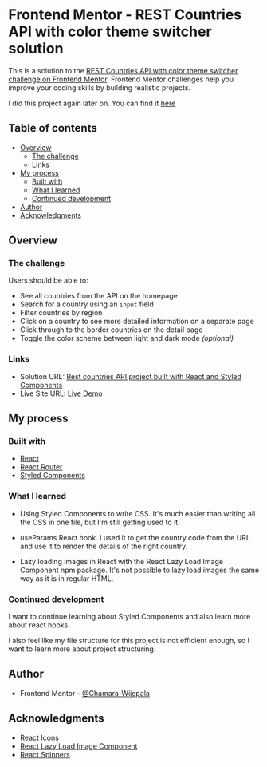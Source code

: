# Frontend Mentor - REST Countries API with color theme switcher solution

This is a solution to the [REST Countries API with color theme switcher challenge on Frontend Mentor](https://www.frontendmentor.io/challenges/rest-countries-api-with-color-theme-switcher-5cacc469fec04111f7b848ca). Frontend Mentor challenges help you improve your coding skills by building realistic projects.

I did this project again later on. You can find it [here](https://github.com/Chamara-Wijepala/where-in-the-world)

## Table of contents

- [Overview](#overview)
  - [The challenge](#the-challenge)
  - [Links](#links)
- [My process](#my-process)
  - [Built with](#built-with)
  - [What I learned](#what-i-learned)
  - [Continued development](#continued-development)
- [Author](#author)
- [Acknowledgments](#acknowledgments)

## Overview

### The challenge

Users should be able to:

- See all countries from the API on the homepage
- Search for a country using an `input` field
- Filter countries by region
- Click on a country to see more detailed information on a separate page
- Click through to the border countries on the detail page
- Toggle the color scheme between light and dark mode *(optional)*

### Links

- Solution URL: [Rest countries API project built with React and Styled Components](https://www.frontendmentor.io/solutions/rest-countries-api-project-built-with-react-and-styled-components-aNPHxU44NO)
- Live Site URL: [Live Demo](https://chamara-wijepala.github.io/react-rest-countries/)

## My process

### Built with

- [React](https://reactjs.org/)
- [React Router](https://reactrouter.com/)
- [Styled Components](https://styled-components.com/)

### What I learned

- Using Styled Components to write CSS. It's much easier than writing all the CSS in one file, but I'm still getting used to it.

- useParams React hook. I used it to get the country code from the URL and use it to render the details of the right country.

- Lazy loading images in React with the React Lazy Load Image Component npm package. It's not possible to lazy load images the same way as it is in regular HTML.

### Continued development

I want to continue learning about Styled Components and also learn more about react hooks.

I also feel like my file structure for this project is not efficient enough, so I want to learn more about project structuring.

## Author

- Frontend Mentor - [@Chamara-Wijepala](https://www.frontendmentor.io/profile/Chamara-Wijepala)

## Acknowledgments

- [React Icons](https://react-icons.github.io/react-icons/)
- [React Lazy Load Image Component](https://www.npmjs.com/package/react-lazy-load-image-component)
- [React Spinners](https://www.npmjs.com/package/react-spinners)
